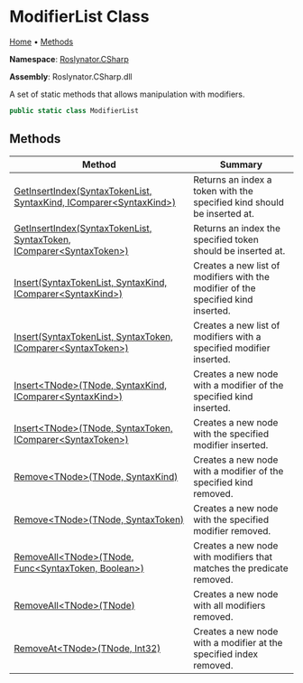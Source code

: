 # ModifierList Class

[Home](../../../README.md) &#x2022; [Methods](#methods)

**Namespace**: [Roslynator.CSharp](../README.md)

**Assembly**: Roslynator\.CSharp\.dll

  
A set of static methods that allows manipulation with modifiers\.

```csharp
public static class ModifierList
```

## Methods

| Method | Summary |
| ------ | ------- |
| [GetInsertIndex(SyntaxTokenList, SyntaxKind, IComparer\<SyntaxKind\>)](GetInsertIndex/README.md#4042759183) | Returns an index a token with the specified kind should be inserted at\. |
| [GetInsertIndex(SyntaxTokenList, SyntaxToken, IComparer\<SyntaxToken\>)](GetInsertIndex/README.md#2289002607) | Returns an index the specified token should be inserted at\. |
| [Insert(SyntaxTokenList, SyntaxKind, IComparer\<SyntaxKind\>)](Insert/README.md#3030337277) | Creates a new list of modifiers with the modifier of the specified kind inserted\. |
| [Insert(SyntaxTokenList, SyntaxToken, IComparer\<SyntaxToken\>)](Insert/README.md#3626674845) | Creates a new list of modifiers with a specified modifier inserted\. |
| [Insert\<TNode\>(TNode, SyntaxKind, IComparer\<SyntaxKind\>)](Insert/README.md#571500578) | Creates a new node with a modifier of the specified kind inserted\. |
| [Insert\<TNode\>(TNode, SyntaxToken, IComparer\<SyntaxToken\>)](Insert/README.md#2775814333) | Creates a new node with the specified modifier inserted\. |
| [Remove\<TNode\>(TNode, SyntaxKind)](Remove/README.md#2255088376) | Creates a new node with a modifier of the specified kind removed\. |
| [Remove\<TNode\>(TNode, SyntaxToken)](Remove/README.md#2345772034) | Creates a new node with the specified modifier removed\. |
| [RemoveAll\<TNode\>(TNode, Func\<SyntaxToken, Boolean\>)](RemoveAll/README.md#704560686) | Creates a new node with modifiers that matches the predicate removed\. |
| [RemoveAll\<TNode\>(TNode)](RemoveAll/README.md#672470665) | Creates a new node with all modifiers removed\. |
| [RemoveAt\<TNode\>(TNode, Int32)](RemoveAt/README.md) | Creates a new node with a modifier at the specified index removed\. |

